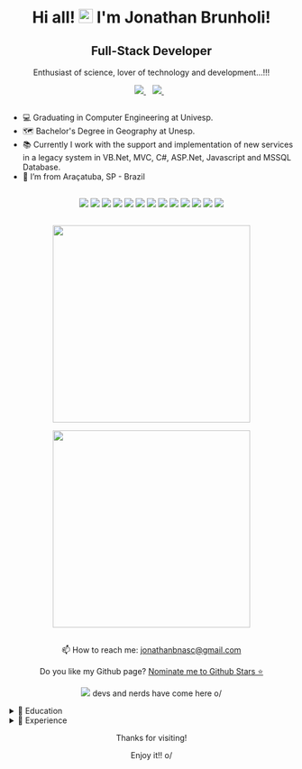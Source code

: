 <h1 align='center'>
  Hi all! <img src=https://github.com/TheDudeThatCode/TheDudeThatCode/blob/master/Assets/Earth.gif width="25"> I'm Jonathan Brunholi!
</h1>

<h2 align='center'>
  Full-Stack Developer 
</h2> 

<p align='center'>
  Enthusiast of science, lover of technology and development...!!!
</p>

<p align='center'>
  <a href="https://www.linkedin.com/in/jonathan-brunholi/">
    <img src="https://img.shields.io/badge/linkedin-%230077B5.svg?&style=for-the-badge&logo=linkedin&logoColor=white" />
  </a>&nbsp;&nbsp;
  <a href="https://instagram.com/jbnasc90">
    <img src="https://img.shields.io/badge/instagram-%23E4405F.svg?&style=for-the-badge&logo=instagram&logoColor=white" />        
  </a>&nbsp;&nbsp;
</p>

##

- 💻 Graduating in Computer Engineering at Univesp.
- 🗺 Bachelor's Degree in Geography at Unesp.
- 📚 Currently I work with the support and implementation of new services in a legacy system in VB.Net, MVC, C#, ASP.Net, Javascript and MSSQL Database.
- 🏡 I’m from Araçatuba, SP - Brazil

##

<p align='center'>
  <img src="https://img.shields.io/badge/Python-3776AB?style=for-the-badge&logo=python&logoColor=white" />
  <img src="https://img.shields.io/badge/Microsoft_SQL_Server-CC2927?style=for-the-badge&logo=microsoft-sql-server&logoColor=white" />
  <img src="https://img.shields.io/badge/C%23-239120?style=for-the-badge&logo=c-sharp&logoColor=white" />
  <img src="https://img.shields.io/badge/HTML5-E34F26?style=for-the-badge&logo=html5&logoColor=white" />
  <img src="https://img.shields.io/badge/.NET-512BD4?style=for-the-badge&logo=dotnet&logoColor=white" />
  <img src="https://img.shields.io/badge/mysql-%2300f.svg?style=for-the-badge&logo=mysql&logoColor=white" />
  <img src="https://img.shields.io/badge/PyCharm-000000.svg?&style=for-the-badge&logo=PyCharm&logoColor=white" />
  <img src="https://img.shields.io/badge/Node.js-43853D?style=for-the-badge&logo=node.js&logoColor=white" />
  <img src="https://img.shields.io/badge/GitHub-100000?style=for-the-badge&logo=github&logoColor=white" />
  <img src="https://img.shields.io/badge/JavaScript-F7DF1E?style=for-the-badge&logo=javascript&logoColor=black" />
  <img src="https://img.shields.io/badge/CSS-239120?&style=for-the-badge&logo=css3&logoColor=white" />
  <img src="https://img.shields.io/badge/Bootstrap-563D7C?style=for-the-badge&logo=bootstrap&logoColor=white" />
  <img src="https://img.shields.io/badge/Microsoft_Azure-0089D6?style=for-the-badge&logo=microsoft-azure&logoColor=white" />
</p>

##

<p align='center'>
  <a href="#"><img src="https://github-readme-stats.vercel.app/api?username=jbrunholi&show_icons=true&count_private=true&theme=dark" width="350"></a>
</p>

<p align='center'>
  <a href="#"><img src="https://github-readme-stats.vercel.app/api/top-langs/?username=Jbrunholi&show_icons=true&count_private=true&theme=dark" width="350"></a>
</p>

##




<p align='center'>
  📫 How to reach me: <a href='mailto:cojonathanbnasc@gmail.com'>jonathanbnasc@gmail.com</a>
</p>


<p align='center'>
  Do you like my Github page? <a href='https://stars.github.com/nominate/'>Nominate me to Github Stars ⭐</a>
</p>




<p align='center'>
  <a href="#"><img src="https://badges.pufler.dev/visits/jbrunholi/jbrunholi"></a> devs and nerds have come here o/
</p>

<details>
  <summary>📃 Education</summary>
      
  - 📖 **Bachelor's in Geography**\
📆 2010 - 2014\
📍 **São Paulo State University - FCT UNESP** - Presidente Prudente, Brazil
    
  - 📖 **Computer Engineering**\
📆 2020 - 2024\
📍 **São Paulo State Virtual University - UNIVESP** - Campinas, Brazil
 </details> 

<details>
  <summary>📃 Experience</summary>
  
  - 👨‍💻 **Sales Representative and DevOps Incompany Consultant**\
📆 2021 - 2022\
📍 **HNZ IT Consulting and Training** - Campinas/SP, Brazil
  
  - 👨‍💻 **Full-Stack Developer** - Remote\
📆 2021 - moment\
📍 **KHIPO LTDA** - São Paulo/SP, Brazil
</details>

<p align='center'>
 Thanks for visiting!
</p>
<p align='center'>  
 Enjoy it!! o/
</p>

